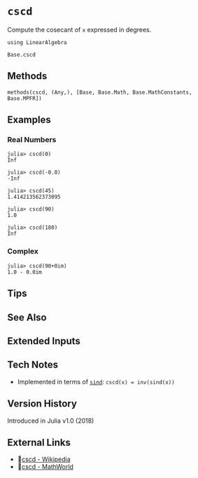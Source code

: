 # `cscd`

Compute the cosecant of `x` expressed in degrees.

```@setup repl_only
using LinearAlgebra
```
```@docs
Base.cscd
```


## Methods

```@repl
methods(cscd, (Any,), [Base, Base.Math, Base.MathConstants, Base.MPFR])
```


## Examples

### Real Numbers
```jldoctest
julia> cscd(0)
Inf

julia> cscd(-0.0)
-Inf

julia> cscd(45)
1.414213562373095

julia> cscd(90)
1.0

julia> cscd(180)
Inf
```

### Complex
```jldoctest
julia> cscd(90+0im)
1.0 - 0.0im
```

## Tips


## See Also


## Extended Inputs


## Tech Notes

- Implemented in terms of [`sind`](@ref): `cscd(x) = inv(sind(x))`


## Version History

Introduced in Julia v1.0 (2018)


## External Links
- 🔗[cscd - Wikipedia](https://en.wikipedia.org/wiki/ )
- 🔗[cscd - MathWorld](https://mathworld.wolfram.com/ )
